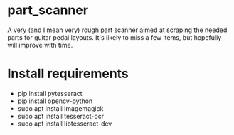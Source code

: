 # part_scanner

A very (and I mean very) rough part scanner aimed at scraping the needed parts for guitar pedal layouts.
It's likely to miss a few items, but hopefully will improve with time.

# Install requirements
- pip install pytesseract
- pip install opencv-python
- sudo apt install imagemagick
- sudo apt install tesseract-ocr
- sudo apt install libtesseract-dev
